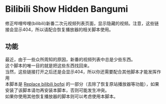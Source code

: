 # Bilibili Show Hidden Bangumi #

修正哔哩哔哩(bilibili)新番二次元视频列表页面，显示隐藏的视频。注意，这些链接会显示404，所以请配合恢复播放器的相关脚本使用。

## 功能 ##

最近，由于一些众所周知的原因，新番的视频列表中总是少些东西。<br />
这个脚本的唯一目的就是把这些东西找回来。<br />
当然，这些链接打开之后还是会显示404，所以你还需要配合其他脚本才能发挥作用<br />
本脚本是 [Replace bilibili bofqi](http://tiansh.github.io/rbb/) 的一部分（去除了恢复原站播放器等功能），如果安装了该脚本请勿再安装本脚本，否则可能发生冲突。<br />
如果你使用其他恢复播放器的脚本则可以考虑使用本脚本。
